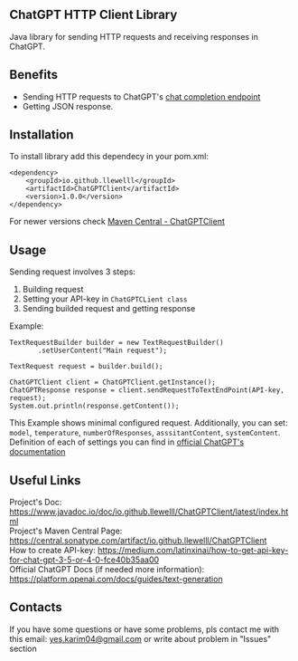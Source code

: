 ## ChatGPT HTTP Client Library  

Java library for sending HTTP requests and receiving responses in ChatGPT.  

## Benefits  
- Sending HTTP requests to ChatGPT's [chat completion endpoint](https://platform.openai.com/docs/api-reference/introduction)
- Getting JSON response.  

## Installation  
To install library add this dependecy in your pom.xml:
```
<dependency>
    <groupId>io.github.llewelll</groupId>
    <artifactId>ChatGPTClient</artifactId>
    <version>1.0.0</version>
</dependency>
```
For newer versions check [Maven Central - ChatGPTClient](https://central.sonatype.com/artifact/io.github.llewelll/ChatGPTClient/versions)

## Usage  

Sending request involves 3 steps:
1. Building request
2. Setting your API-key in ``` ChatGPTCLient class ```
3. Sending builded request and getting response

Example:
```
TextRequestBuilder builder = new TextRequestBuilder()
       .setUserContent("Main request"); 

TextRequest request = builder.build();

ChatGPTClient client = ChatGPTClient.getInstance();
ChatGPTResponse response = client.sendRequestToTextEndPoint(API-key, request);
System.out.println(response.getContent());
```
This Example shows minimal configured request. Additionally, you can set: ```model```, ```temperature```, ```numberOfResponses```, ```asssitantContent```, ```systemContent```.
Definition of each of settings you can find in [official ChatGPT's documentation](https://platform.openai.com/docs/api-reference/chat/create#chat-create-messages)

## Useful Links
Project's Doc: https://www.javadoc.io/doc/io.github.llewelll/ChatGPTClient/latest/index.html <br />
Project's Maven Central Page: https://central.sonatype.com/artifact/io.github.llewelll/ChatGPTClient <br />
How to create API-key: https://medium.com/latinxinai/how-to-get-api-key-for-chat-gpt-3-5-or-4-0-fce40b35aa00 <br />
Official ChatGPT Docs (if needed more information): https://platform.openai.com/docs/guides/text-generation 

## Contacts
If you have some questions or have some problems, pls contact me with this email: yes.karim04@gmail.com or write about problem in "Issues" section

